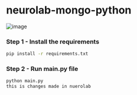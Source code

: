 # neurolab-mongo-python

![image](https://user-images.githubusercontent.com/57321948/196933065-4b16c235-f3b9-4391-9cfe-4affcec87c35.png)

### Step 1 - Install the requirements

```bash
pip install -r requirements.txt
```

### Step 2 - Run main.py file

```bash
python main.py
this is changes made in nuerolab

```
